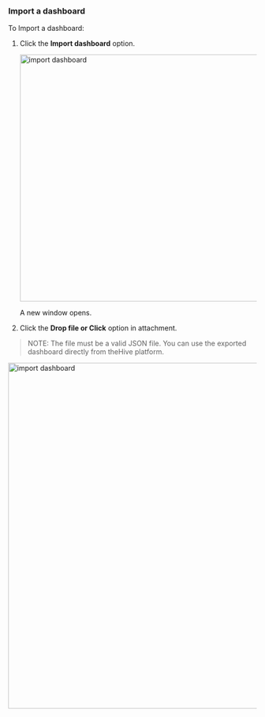 ### Import a dashboard

To Import a dashboard: 

1. Click the **Import dashboard** option. 

    <img src="/thehive/images/user-guides/analyst-corner/dashboard/import-dashboard-menu.png" alt=" import dashboard" width="500" height="500"/>

    A new window opens. 

1. Click the **Drop file or Click** option in attachment. 


> NOTE: The file must be a valid JSON file. You can use the exported dashboard directly from theHive platform. 

<img src="/thehive/images/user-guides/analyst-corner/dashboard/import-dashboard.png" alt=" import dashboard" width="700" height="700"/>